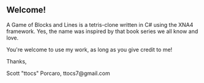 <html>
<body>
<h2>Welcome!</h2>
<p>A Game of Blocks and Lines is a tetris-clone written in C# using the XNA4 framework.  Yes, the name was inspired by that book series we all know and love.</p>
<p>You're welcome to use my work, as long as you give credit to me!</p>
<p>Thanks,</p>
<p>Scott "ttocs" Porcaro, ttocs7@gmail.com</p>
</body>
</html>
